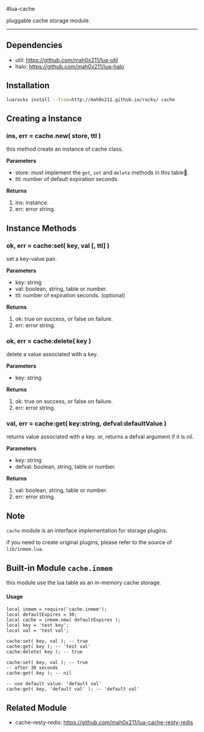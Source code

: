 #lua-cache

pluggable cache storage module.

---

## Dependencies

- util: https://github.com/mah0x211/lua-util
- halo: https://github.com/mah0x211/lua-halo


## Installation

```sh
luarocks install --from=http://mah0x211.github.io/rocks/ cache
```


## Creating a Instance


### ins, err = cache.new( store, ttl )

this method create an instance of cache class.

**Parameters**

- store: must implement the `get`, `set` and `delete` methods in this table.
- ttl: number of default expiration seconds.

**Returns**

1. ins: instance.
2. err: error string.


## Instance Methods

### ok, err = cache:set( key, val [, ttl] )

set a key-value pair.

**Parameters**

- key: string
- val: boolean, string, table or number.
- ttl: number of expiration seconds. (optional)

**Returns**

1. ok: true on success, or false on failure.
2. err: error string.


### ok, err = cache:delete( key )

delete a value associated with a key.

**Parameters**

- key: string

**Returns**

1. ok: true on success, or false on failure.
2. err: error string.


### val, err = cache:get( key:string, defval:defaultValue )

returns value associated with a key. or, returns a defval argument if it is nil.

**Parameters**

- key: string
- defval: boolean, string, table or number.

**Returns**

1. val: boolean, string, table or number.
2. err: error string.


## Note 

`cache` module is an interface implementation for storage plugins.

if you need to create original plugins, please refer to the source of `lib/inmem.lua`.


## Built-in Module `cache.inmem`

this module use the lua table as an in-memory cache storage.

#### Usage

```
local inmem = require('cache.inmem');
local defaultExpires = 30;
local cache = inmem.new( defaultExpires );
local key = 'test key';
local val = 'test val';

cache:set( key, val ); -- true
cache:get( key ); -- 'test val'
cache:delete( key ); -- true

cache:set( key, val ); -- true
-- after 30 seconds
cache:get( key ); -- nil

-- use default value: 'default val'
cache:get( key, 'default val' ); -- 'default val'
```

## Related Module

- cache-resty-redis: https://github.com/mah0x211/lua-cache-resty-redis

